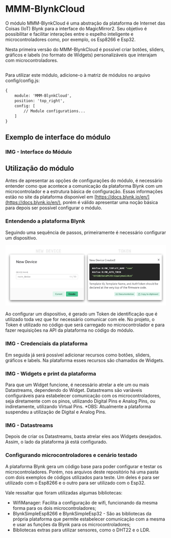 # MMM-BlynkCloud

O módulo MMM-BlynkCloud é uma abstração da plataforma de Internet das Coisas (IoT) Blynk para a interface do MagicMirror2. Seu objetivo é possibilitar e facilitar interações entre o espelho inteligente e microcontroladores como, por exemplo, os Esp8266 e Esp32.

Nesta primeira versão do MMM-BlynkCloud é possível criar botões, sliders, gráficos e labels (no formato de Widgets) personalizáveis que interajam com microcontroladores.

## 

Para utilizar este módulo, adicione-o à matriz de módulos no arquivo config/config.js:


    {
	    module: 'MMM-BlynkCloud',
	    position: 'top_right',
	    config: [
		    // Module configurations...
	    ]
    }

## 
## Exemplo de interface do módulo

### IMG - Interface do Módulo

##

## Utilização do módulo

Antes de apresentar as opções de configurações do módulo, é necessário entender como que acontece a comunicação da plataforma Blynk com um microcontrolador e a estrutura básica de configuração. Essas informações estão no site da plataforma disponível em [https://docs.blynk.io/en/](https://docs.blynk.io/en/), porém é válido apresentar uma noção básica para depois ser possível configurar o módulo.

### Entendendo a plataforma Blynk

Seguindo uma sequência de passos, primeiramente é necessário configurar um dispositivo.

![New Device & Token](https://github.com/wTornich/MMM-BlynkCloud/blob/main/imgs_md/device_&_token.png?raw=true)

Ao configurar um dispositivo, é gerado um Token de identificação que é utilizado toda vez que for necessário comunicar com ele. No projeto, o Token é utilizado no código que será carregado no microcontrolador e para fazer requisições na API da plataforma no código do módulo.

### IMG - Credenciais da plataforma

Em seguida já será possível adicionar recursos como botões, sliders, gráficos e labels. Na plataforma esses recursos são chamados de Widgets.

### IMG - Widgets e print da plataforma

Para que um Widget funcione, é necessário atrelar a ele um ou mais Datastreams, dependendo do Widget. Datastreams são variáveis configuráveis para estabelecer comunicação com os microcontroladores, seja diretamente com os pinos, utilizando Digital Pins e Analog Pins, ou indiretamente, utilizando Virtual Pins.
*OBS: Atualmente a plataforma suspendeu a utilização de Digital e Analog Pins.

### IMG - Datastreams

Depois de criar os Datastreams, basta atrelar eles aos Widgets desejados. Assim, o lado da plataforma já está configurado.

### Configurando microcontroladores e cenário testado

A plataforma Blynk gera um código base para poder configurar e testar os microcontroladores. Porém, nos arquivos deste repositório há uma pasta com dois exemplos de códigos utilizados para teste. Um deles é para ser utilizado com o Esp8266 e o outro para ser utilizado com o Esp32.

Vale ressaltar que foram utilizadas algumas bibliotecas:

 - WifiManager: Facilita a configuração de wifi, funcionando da mesma
   forma para os dois microcontroladores; 
  - BlynkSimpleEsp8266 e BlynkSimpleEsp32 - São as bibliotecas da própria plataforma que permite estabelecer comunicação com a mesma e usar as funções da Blynk para os microcontroladores;
 - Bibliotecas extras para utilizar sensores, como o DHT22 e o LDR.
